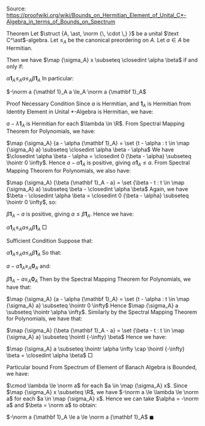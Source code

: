 # 

Source: https://proofwiki.org/wiki/Bounds_on_Hermitian_Element_of_Unital_C*-Algebra_in_terms_of_Bounds_on_Spectrum



Theorem
Let $\struct {A, \ast, \norm {\, \cdot \,} }$ be a unital $\text C^\ast$-algebra.
Let $\le_A$ be the canonical preordering on $A$.
Let $a \in A$ be Hermitian.

Then we have $\map {\sigma_A} x \subseteq \closedint \alpha \beta$ if and only if:

$\alpha {\mathbf 1}_A \le_A a \le_A \beta {\mathbf 1}_A$
In particular:

$-\norm a {\mathbf 1}_A a \le_A \norm a {\mathbf 1}_A$


Proof
Necessary Condition
Since $a$ is Hermitian, and ${\mathbf 1}_A$ is Hermitian from Identity Element in Unital *-Algebra is Hermitian, we have:

$a - \lambda {\mathbf 1}_A$ is Hermitian for each $\lambda \in \R$.
From Spectral Mapping Theorem for Polynomials, we have:

$\map {\sigma_A} {a - \alpha {\mathbf 1}_A} = \set {t - \alpha : t \in \map {\sigma_A} a} \subseteq \closedint \alpha \beta - \alpha$
We have $\closedint \alpha \beta - \alpha = \closedint 0 {\beta - \alpha} \subseteq \hointr 0 \infty$. 
Hence $a - \alpha {\mathbf 1}_A$ is positive, giving $\alpha {\mathbf 1}_A \le a$. 
From Spectral Mapping Theorem for Polynomials, we also have:

$\map {\sigma_A} {\beta {\mathbf 1}_A - a} = \set {\beta - t : t \in \map {\sigma_A} a} \subseteq \beta - \closedint \alpha \beta$
Again, we have $\beta - \closedint \alpha \beta = \closedint 0 {\beta - \alpha} \subseteq \hointr 0 \infty$, so:

$\beta {\mathbf 1}_A - a$ is positive, giving $a \le \beta {\mathbf 1}_A$.
Hence we have:

$\alpha {\mathbf 1}_A \le_A a \le_A \beta {\mathbf 1}_A$
$\Box$


Sufficient Condition
Suppose that:

$\alpha {\mathbf 1}_A \le_A a \le_A \beta {\mathbf 1}_A$
So that:

$a - \alpha {\mathbf 1}_A \ge_A {\mathbf 0}_A$
and:

$\beta {\mathbf 1}_A - a \ge_A {\mathbf 0}_A$
Then by the Spectral Mapping Theorem for Polynomials, we have that:

$\map {\sigma_A} {a - \alpha {\mathbf 1}_A} = \set {t - \alpha : t \in \map {\sigma_A} a} \subseteq \hointr 0 \infty$
Hence $\map {\sigma_A} a \subseteq \hointr \alpha \infty$.
Similarly by the Spectral Mapping Theorem for Polynomials, we have that:

$\map {\sigma_A} {\beta {\mathbf 1}_A - a} = \set {\beta - t : t \in \map {\sigma_A} a} \subseteq \hointl {-\infty} \beta$
Hence we have:

$\map {\sigma_A} a \subseteq \hointr \alpha \infty \cap \hointl {-\infty} \beta = \closedint \alpha \beta$
$\Box$


Particular bound
From Spectrum of Element of Banach Algebra is Bounded, we have:

$\cmod \lambda \le \norm a$ for each $a \in \map {\sigma_A} x$.
Since $\map {\sigma_A} x \subseteq \R$, we have $-\norm a \le \lambda \le \norm a$ for each $a \in \map {\sigma_A} x$.
Hence we can take $\alpha = -\norm a$ and $\beta = \norm a$ to obtain:

$-\norm a {\mathbf 1}_A \le a \le \norm a {\mathbf 1}_A$
$\blacksquare$





